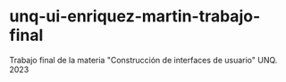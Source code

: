 # unq-ui-enriquez-martin-trabajo-final
Trabajo final de la materia "Construcción de interfaces de usuario" UNQ. 2023

